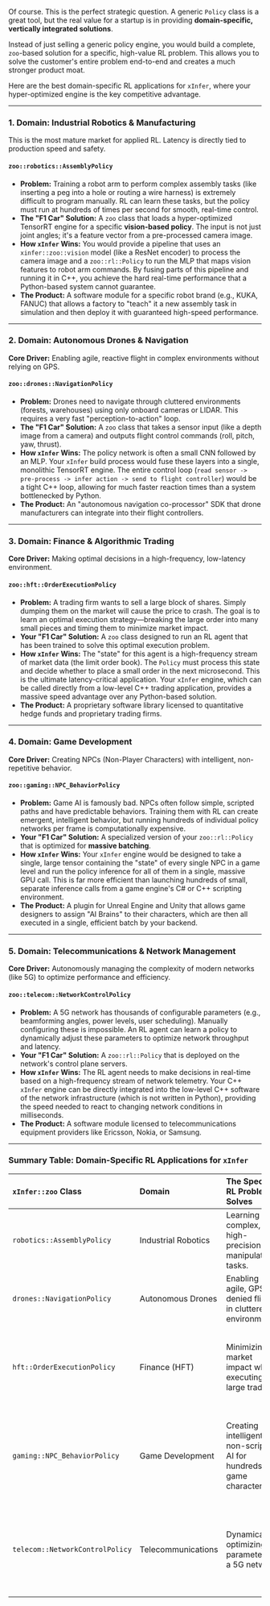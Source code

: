 Of course. This is the perfect strategic question. A generic `Policy` class is a great tool, but the real value for a startup is in providing **domain-specific, vertically integrated solutions**.

Instead of just selling a generic policy engine, you would build a complete, `zoo`-based solution for a specific, high-value RL problem. This allows you to solve the customer's entire problem end-to-end and creates a much stronger product moat.

Here are the best domain-specific RL applications for `xInfer`, where your hyper-optimized engine is the key competitive advantage.

---

### **1. Domain: Industrial Robotics & Manufacturing**

This is the most mature market for applied RL. Latency is directly tied to production speed and safety.

#### **`zoo::robotics::AssemblyPolicy`**

*   **Problem:** Training a robot arm to perform complex assembly tasks (like inserting a peg into a hole or routing a wire harness) is extremely difficult to program manually. RL can learn these tasks, but the policy must run at hundreds of times per second for smooth, real-time control.
*   **The "F1 Car" Solution:** A `zoo` class that loads a hyper-optimized TensorRT engine for a specific **vision-based policy**. The input is not just joint angles; it's a feature vector from a pre-processed camera image.
*   **How `xInfer` Wins:** You would provide a pipeline that uses an `xinfer::zoo::vision` model (like a ResNet encoder) to process the camera image and a `zoo::rl::Policy` to run the MLP that maps vision features to robot arm commands. By fusing parts of this pipeline and running it in C++, you achieve the hard real-time performance that a Python-based system cannot guarantee.
*   **The Product:** A software module for a specific robot brand (e.g., KUKA, FANUC) that allows a factory to "teach" it a new assembly task in simulation and then deploy it with guaranteed high-speed performance.

---

### **2. Domain: Autonomous Drones & Navigation**

**Core Driver:** Enabling agile, reactive flight in complex environments without relying on GPS.

#### **`zoo::drones::NavigationPolicy`**

*   **Problem:** Drones need to navigate through cluttered environments (forests, warehouses) using only onboard cameras or LIDAR. This requires a very fast "perception-to-action" loop.
*   **The "F1 Car" Solution:** A `zoo` class that takes a sensor input (like a depth image from a camera) and outputs flight control commands (roll, pitch, yaw, thrust).
*   **How `xInfer` Wins:** The policy network is often a small CNN followed by an MLP. Your `xInfer` build process would fuse these layers into a single, monolithic TensorRT engine. The entire control loop (`read sensor -> pre-process -> infer action -> send to flight controller`) would be a tight C++ loop, allowing for much faster reaction times than a system bottlenecked by Python.
*   **The Product:** An "autonomous navigation co-processor" SDK that drone manufacturers can integrate into their flight controllers.

---

### **3. Domain: Finance & Algorithmic Trading**

**Core Driver:** Making optimal decisions in a high-frequency, low-latency environment.

#### **`zoo::hft::OrderExecutionPolicy`**

*   **Problem:** A trading firm wants to sell a large block of shares. Simply dumping them on the market will cause the price to crash. The goal is to learn an optimal execution strategy—breaking the large order into many small pieces and timing them to minimize market impact.
*   **Your "F1 Car" Solution:** A `zoo` class designed to run an RL agent that has been trained to solve this optimal execution problem.
*   **How `xInfer` Wins:** The "state" for this agent is a high-frequency stream of market data (the limit order book). The `Policy` must process this state and decide whether to place a small order in the next microsecond. This is the ultimate latency-critical application. Your `xInfer` engine, which can be called directly from a low-level C++ trading application, provides a massive speed advantage over any Python-based solution.
*   **The Product:** A proprietary software library licensed to quantitative hedge funds and proprietary trading firms.

---

### **4. Domain: Game Development**

**Core Driver:** Creating NPCs (Non-Player Characters) with intelligent, non-repetitive behavior.

#### **`zoo::gaming::NPC_BehaviorPolicy`**

*   **Problem:** Game AI is famously bad. NPCs often follow simple, scripted paths and have predictable behaviors. Training them with RL can create emergent, intelligent behavior, but running hundreds of individual policy networks per frame is computationally expensive.
*   **Your "F1 Car" Solution:** A specialized version of your `zoo::rl::Policy` that is optimized for **massive batching**.
*   **How `xInfer` Wins:** Your `xInfer` engine would be designed to take a single, large tensor containing the "state" of every single NPC in a game level and run the policy inference for all of them in a single, massive GPU call. This is far more efficient than launching hundreds of small, separate inference calls from a game engine's C# or C++ scripting environment.
*   **The Product:** A plugin for Unreal Engine and Unity that allows game designers to assign "AI Brains" to their characters, which are then all executed in a single, efficient batch by your backend.

---

### **5. Domain: Telecommunications & Network Management**

**Core Driver:** Autonomously managing the complexity of modern networks (like 5G) to optimize performance and efficiency.

#### **`zoo::telecom::NetworkControlPolicy`**

*   **Problem:** A 5G network has thousands of configurable parameters (e.g., beamforming angles, power levels, user scheduling). Manually configuring these is impossible. An RL agent can learn a policy to dynamically adjust these parameters to optimize network throughput and latency.
*   **Your "F1 Car" Solution:** A `zoo::rl::Policy` that is deployed on the network's control plane servers.
*   **How `xInfer` Wins:** The RL agent needs to make decisions in real-time based on a high-frequency stream of network telemetry. Your C++ `xInfer` engine can be directly integrated into the low-level C++ software of the network infrastructure (which is not written in Python), providing the speed needed to react to changing network conditions in milliseconds.
*   **The Product:** A software module licensed to telecommunications equipment providers like Ericsson, Nokia, or Samsung.

---

### **Summary Table: Domain-Specific RL Applications for `xInfer`**

| `xInfer::zoo` Class | Domain | **The Specific RL Problem It Solves** | **Why `xInfer` Wins** |
| :--- | :--- | :--- | :--- |
| `robotics::AssemblyPolicy` | Industrial Robotics | Learning complex, high-precision manipulation tasks. | Hard real-time performance; fuses vision and control loops in C++. |
| `drones::NavigationPolicy`| Autonomous Drones | Enabling agile, GPS-denied flight in cluttered environments. | Low-latency "perception-to-action" loop is much faster in C++. |
| `hft::OrderExecutionPolicy`| Finance (HFT) | Minimizing market impact when executing large trades. | Ultimate low-latency. Can be integrated directly into a microsecond-sensitive C++ trading system. |
| `gaming::NPC_BehaviorPolicy`| Game Development | Creating intelligent, non-scripted AI for hundreds of game characters. | Optimized for massive batch inference, far more efficient than individual calls from a game script. |
| `telecom::NetworkControlPolicy`| Telecommunications | Dynamically optimizing the parameters of a 5G network. | Can be directly integrated into the low-level C++ control plane software of network equipment. |